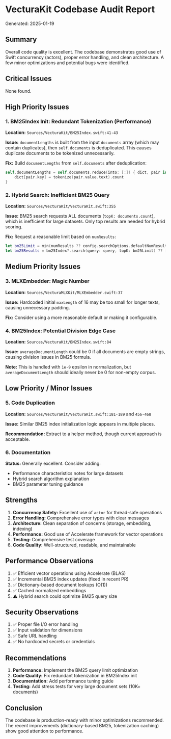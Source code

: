 # VecturaKit Codebase Audit Report
Generated: 2025-01-19

## Summary
Overall code quality is excellent. The codebase demonstrates good use of Swift concurrency (actors), proper error handling, and clean architecture. A few minor optimizations and potential bugs were identified.

## Critical Issues
None found.

## High Priority Issues

### 1. BM25Index Init: Redundant Tokenization (Performance)
**Location:** `Sources/VecturaKit/BM25Index.swift:41-43`

**Issue:** `documentLengths` is built from the input `documents` array (which may contain duplicates), then `self.documents` is deduplicated. This causes duplicate documents to be tokenized unnecessarily.

**Fix:** Build `documentLengths` from `self.documents` after deduplication:
```swift
self.documentLengths = self.documents.reduce(into: [:]) { dict, pair in
    dict[pair.key] = tokenize(pair.value.text).count
}
```

### 2. Hybrid Search: Inefficient BM25 Query
**Location:** `Sources/VecturaKit/VecturaKit.swift:355`

**Issue:** BM25 search requests ALL documents (`topK: documents.count`), which is inefficient for large datasets. Only top results are needed for hybrid scoring.

**Fix:** Request a reasonable limit based on `numResults`:
```swift
let bm25Limit = min(numResults ?? config.searchOptions.defaultNumResults * 2, documents.count)
let bm25Results = bm25Index?.search(query: query, topK: bm25Limit) ?? []
```

## Medium Priority Issues

### 3. MLXEmbedder: Magic Number
**Location:** `Sources/VecturaMLXKit/MLXEmbedder.swift:37`

**Issue:** Hardcoded initial `maxLength` of 16 may be too small for longer texts, causing unnecessary padding.

**Fix:** Consider using a more reasonable default or making it configurable.

### 4. BM25Index: Potential Division Edge Case
**Location:** `Sources/VecturaKit/BM25Index.swift:84`

**Issue:** `averageDocumentLength` could be 0 if all documents are empty strings, causing division issues in BM25 formula.

**Note:** This is handled with `1e-9` epsilon in normalization, but `averageDocumentLength` should ideally never be 0 for non-empty corpus.

## Low Priority / Minor Issues

### 5. Code Duplication
**Location:** `Sources/VecturaKit/VecturaKit.swift:181-189` and `456-468`

**Issue:** Similar BM25 index initialization logic appears in multiple places.

**Recommendation:** Extract to a helper method, though current approach is acceptable.

### 6. Documentation
**Status:** Generally excellent. Consider adding:
- Performance characteristics notes for large datasets
- Hybrid search algorithm explanation
- BM25 parameter tuning guidance

## Strengths

1. **Concurrency Safety:** Excellent use of `actor` for thread-safe operations
2. **Error Handling:** Comprehensive error types with clear messages
3. **Architecture:** Clean separation of concerns (storage, embedding, indexing)
4. **Performance:** Good use of Accelerate framework for vector operations
5. **Testing:** Comprehensive test coverage
6. **Code Quality:** Well-structured, readable, and maintainable

## Performance Observations

1. ✅ Efficient vector operations using Accelerate (BLAS)
2. ✅ Incremental BM25 index updates (fixed in recent PR)
3. ✅ Dictionary-based document lookups (O(1))
4. ✅ Cached normalized embeddings
5. ⚠️ Hybrid search could optimize BM25 query size

## Security Observations

1. ✅ Proper file I/O error handling
2. ✅ Input validation for dimensions
3. ✅ Safe URL handling
4. ✅ No hardcoded secrets or credentials

## Recommendations

1. **Performance:** Implement the BM25 query limit optimization
2. **Code Quality:** Fix redundant tokenization in BM25Index init
3. **Documentation:** Add performance tuning guide
4. **Testing:** Add stress tests for very large document sets (10K+ documents)

## Conclusion

The codebase is production-ready with minor optimizations recommended. The recent improvements (dictionary-based BM25, tokenization caching) show good attention to performance.

